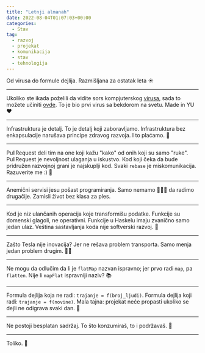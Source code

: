 ```yaml
---
title: "Letnji almanah"
date: 2022-08-04T01:07:03+00:00
categories:
  - Stav
tag:
  - razvoj
  - projekat
  - komunikacija
  - stav
  - tehnologija
---
```


Od virusa do formule dejlija. Razmišljana za ostatak leta ☀️

<!--more-->

---- 

Ukoliko ste ikada poželili da vidite sors kompjuterskog [virusa](https://oblac.rs/kuang2/), sada to možete učiniti [ovde](https://github.com/igr/kuang2-virus/blob/main/server/weirdus.asm). To je bio prvi virus sa bekdorom na svetu. Made in YU ❤️

---- 

Infrastruktura je detalj. To je detalj koji zaboravljamo. Infrastruktura bez enkapsulacije narušava principe zdravog razvoja. I to plaćamo. 💸

---- 

PullRequest deli tim na one koji kažu "kako" od onih koji su samo "ruke". PullRequest je nevoljnost ulaganja u iskustvo. Kod koji čeka da bude pridružen razvojnoj grani je najskuplji kod. Svaki `rebase` je miskomunikacija. Razuverite me :) 🙊

---- 

Anemični servisi jesu pošast programiranja. Samo nemamo 🏐🥎🏀 da radimo drugačije. Zamisli život bez klasa za ples.

---- 

Kod je niz ulančanih operacija koje transformišu podatke. Funkcije su domenski glagoli, ne operativni. Funkcije u Haskelu imaju zvanično samo jedan ulaz. Veština sastavljanja koda nije softverski razvoj. 🐡

---- 

Zašto Tesla nije inovacija? Jer ne rešava problem transporta. Samo menja jedan problem drugim. 🤦‍♀️

---- 

Ne mogu da odlučim da li je `flatMap` nazvan ispravno; jer prvo radi `map`, pa `flatten`. Nije li `mapFlat` ispravniji naziv? 📚

----

Formula dejlija koja ne radi: `trajanje = f(broj_ljudi)`. Formula dejlija koji radi: `trajanje = f(novine)`. Mala tajna: projekat neće propasti ukoliko se dejli ne odigrava svaki dan. 🧪

---- 

Ne postoji besplatan sadržaj. To što konzumiraš, to i podržavaš. 💪

---- 

Toliko. 👋